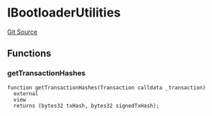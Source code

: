 # IBootloaderUtilities
[Git Source](https://github.com/matter-labs/zksync-contracts/blob/c6e73735b89a4b474234f6471e326125c9069f15/contracts/system-contracts/interfaces/IBootloaderUtilities.sol)


## Functions
### getTransactionHashes


```solidity
function getTransactionHashes(Transaction calldata _transaction)
  external
  view
  returns (bytes32 txHash, bytes32 signedTxHash);
```

